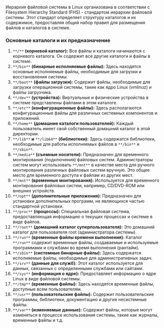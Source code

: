 Иерархия файловой системы в Linux организована в соответствии с Filesystem Hierarchy Standard (FHS) - стандартом иерархии файловой системы. Этот стандарт определяет структуру каталогов и их содержимое, предоставляя общий набор правил для размещения файлов и каталогов в системе.

### Основные каталоги и их предназначение

1. `**/**` **(корневой каталог):** Все файлы и каталоги начинаются с корневого каталога. Он содержит все другие каталоги и файлы в системе.
2. `**/bin**` **(бинарные исполняемые файлы):** Здесь находятся основные исполняемые файлы, необходимые для загрузки и восстановления системы.
3. `**/boot**` **(файлы загрузки):** Содержит файлы, необходимые для загрузки операционной системы, такие как ядро Linux (vmlinuz) и файлы загрузчика.
4. `**/dev**` **(устройства):** Виртуальные и физические устройства в системе представлены файлами в этом каталоге.
5. `**/etc**` **(конфигурационные файлы):** Здесь располагаются конфигурационные файлы для различных системных компонентов и приложений.
6. `**/home**` **(домашние каталоги пользователей):** Каждый пользователь имеет свой собственный домашний каталог в этой директории.
7. `**/lib**` **и** `**/lib64**` **(библиотеки):** Здесь содержатся библиотеки, необходимые для работы исполняемых файлов в `**/bin**` и `**/sbin**`.
8. `**/media**` **(съемные носители):** Предназначен для временного монтирования (подключения) файловых систем. Администраторы систем могут использовать `**/mnt**` в качестве места для ручного монтирования различных файловых систем вручную. Это общее место для временного доступа к файлам из других мест.
9. `**/mnt**` **(временные монтирования):** Используется для временного монтирования файловых систем, например, CD/DVD-ROM или внешних устройств.
10. `**/opt**` **(дополнительные приложения):** Предназначен для установки дополнительных программ, не являющихся частью стандартной установки.
11. `**/proc**` **(процессы):** Специальная файловая система, предоставляющая информацию о текущих процессах и системе в виде файлов.
12. `**/root**` **(домашний каталог суперпользователя):** Это домашний каталог для пользователя root (администратора системы).
13. `**/run**` **(временные файлы времени выполнения):** Каталог `**/run**` содержит временные файлы, создаваемые и используемые программами и службами во время выполнения (рантайм).
14. `**/sbin**` **(системные бинарные файлы):** Здесь содержатся исполняемые файлы, необходимые для административных задач.
15. `**/srv**` **(данные для служб):** Этот каталог используется для данных, связанных с определенными службами или сайтами.
16. `**/sys**` **(информация о ядре):** Предоставляет информацию о ядре Linux в виде файловой системы.
17. `**/tmp**` **(временные файлы):** Здесь находятся временные файлы, доступные всем пользователям.
18. `**/usr**` **(пользовательские файлы):** Содержит пользовательские программы, библиотеки, документацию и другие несистемные файлы.
19. `**/var**` **(изменяемые данные):** Содержит файлы, которые могут изменяться в процессе использования системы, такие как журналы, временные файлы и т.д.
<div class="page-break" style="page-break-before: always;"></div>

